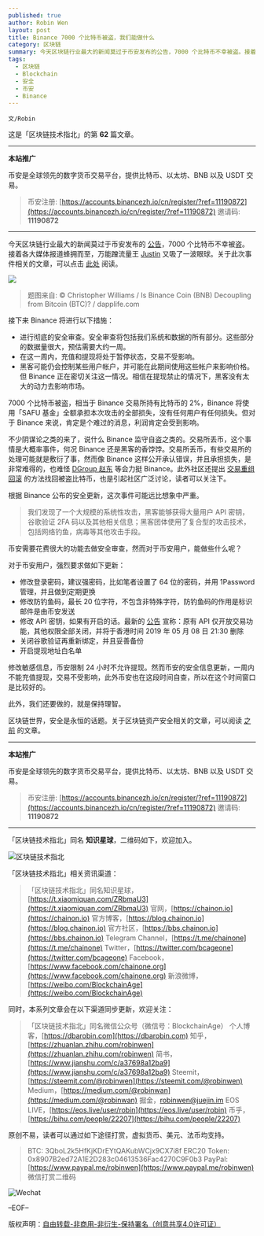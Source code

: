 ```yaml
---
published: true
author: Robin Wen
layout: post
title: Binance 7000 个比特币被盗，我们能做什么
category: 区块链
summary: 今天区块链行业最大的新闻莫过于币安发布的公告，7000 个比特币不幸被盗。接着各大媒体报道蜂拥而至，万能蹭流量王 Justin 又吸了一波眼球。关于此次事件相关的文章，可以点击此处阅读。修改敏感信息，币安限制 24 小时不允许提现。然而币安的安全信息更新，一周内不能充值提现，交易不受影响，此外币安也在这段时间自查，所以在这个时间窗口是比较好的。
tags:
  - 区块链
  - Blockchain
  - 安全
  - 币安
  - Binance
---
```


`文/Robin`

这是「区块链技术指北」的第 **62** 篇文章。

***

**本站推广**

币安是全球领先的数字货币交易平台，提供比特币、以太坊、BNB 以及 USDT 交易。

> 币安注册: [https://accounts.binancezh.io/cn/register/?ref=11190872](https://accounts.binancezh.io/cn/register/?ref=11190872)
> 邀请码: **11190872**

***

今天区块链行业最大的新闻莫过于币安发布的 [公告](https://binance.zendesk.com/hc/zh-cn/articles/360028031711)，7000 个比特币不幸被盗。接着各大媒体报道蜂拥而至，万能蹭流量王 [Justin](https://twitter.com/justinsuntron/status/1125932499761225728) 又吸了一波眼球。关于此次事件相关的文章，可以点击 [此处](https://bbs.chainon.io/d/3487-7000) 阅读。

![](https://cdn.dbarobin.com/fLUtbpv.png)

> 题图来自: © Christopher Williams / Is Binance Coin (BNB) Decoupling from Bitcoin (BTC)? / dapplife.com

接下来 Binance 将进行以下措施：

* 进行彻底的安全审查。安全审查将包括我们系统和数据的所有部分。这些部分的数据量很大，预估需要大约一周。
* 在这一周内，充值和提现将处于暂停状态，交易不受影响。
* 黑客可能仍会控制某些用户帐户，并可能在此期间使用这些帐户来影响价格。但 Binance 正在密切关注这一情况。相信在提现禁止的情况下，黑客没有太大的动力去影响市场。

7000 个比特币被盗，相当于 Binance 交易所持有比特币的 2%，Binance 将使用「SAFU 基金」全额承担本次攻击的全部损失，没有任何用户有任何损失。但对于 Binance 来说，肯定是个难过的消息，利润肯定会受到影响。

不少阴谋论之类的来了，说什么 Binance 监守自盗之类的。交易所丢币，这个事情是大概率事件，何况 Binance 还是黑客的香饽饽。交易所丢币，有些交易所的处理可能就是敷衍了事，然而像 Binance 这样公开承认错误，并且承担损失，是非常难得的，也难怪 [DGroup 赵东](https://weibo.com/1658066713/Htd0alt12) 等会力挺 Binance。此外社区还提出 [交易重组回滚](https://twitter.com/cz_binance/status/1126103615058264065) 的方法找回被盗比特币，也是引起社区广泛讨论，读者可以关注下。

根据 Binance 公布的安全更新，这次事件可能远比想象中严重。

> 我们发现了一个大规模的系统性攻击，黑客能够获得大量用户 API 密钥，谷歌验证 2FA 码以及其他相关信息；黑客团体使用了复合型的攻击技术，包括网络钓鱼，病毒等其他攻击手段。

币安需要花费很大的功能去做安全审查，然而对于币安用户，能做些什么呢？

对于币安用户，强烈要求做如下更新：

* 修改登录密码，建议强密码，比如笔者设置了 64 位的密码，并用 1Password 管理，并且做到定期更换
* 修改防钓鱼码，最长 20 位字符，不包含非特殊字符，防钓鱼码的作用是标识邮件是由币安发送
* 修改 API 密钥，如果有开启的话。最新的 [公告](https://binance.zendesk.com/hc/zh-cn/articles/360027851252) 宣称：原有 API 仅开放交易功能，其他权限全部关闭，并将于香港时间 2019 年 05 月 08 日 21:30 删除
* 关闭谷歌验证再重新绑定，并且妥善备份
* 开启提现地址白名单

修改敏感信息，币安限制 24 小时不允许提现。然而币安的安全信息更新，一周内不能充值提现，交易不受影响，此外币安也在这段时间自查，所以在这个时间窗口是比较好的。

此外，我们还要做的，就是保持理智。

区块链世界，安全是永恒的话题。关于区块链资产安全相关的文章，可以阅读 [之前](https://dbarobin.com/2017/12/18/blockchain-security-notice) 的文章。

***

**本站推广**

币安是全球领先的数字货币交易平台，提供比特币、以太坊、BNB 以及 USDT 交易。

> 币安注册: [https://accounts.binancezh.io/cn/register/?ref=11190872](https://accounts.binancezh.io/cn/register/?ref=11190872)
> 邀请码: **11190872**

***

「区块链技术指北」同名 **知识星球**，二维码如下，欢迎加入。

![区块链技术指北](https://cdn.dbarobin.com/3YzonTR.png)

「区块链技术指北」相关资讯渠道：

> 「区块链技术指北」同名知识星球，[https://t.xiaomiquan.com/ZRbmaU3](https://t.xiaomiquan.com/ZRbmaU3)
> 官网，[https://chainon.io](https://chainon.io)
> 官方博客，[https://blog.chainon.io](https://blog.chainon.io)
> 官方社区，[https://bbs.chainon.io](https://bbs.chainon.io)
> Telegram Channel，[https://t.me/chainone](https://t.me/chainone)
> Twitter，[https://twitter.com/bcageone](https://twitter.com/bcageone)
> Facebook，[https://www.facebook.com/chainone.org](https://www.facebook.com/chainone.org)
> 新浪微博，[https://weibo.com/BlockchainAge](https://weibo.com/BlockchainAge)

同时，本系列文章会在以下渠道同步更新，欢迎关注：

> 「区块链技术指北」同名微信公众号（微信号：BlockchainAge）
> 个人博客，[https://dbarobin.com](https://dbarobin.com)
> 知乎，[https://zhuanlan.zhihu.com/robinwen](https://zhuanlan.zhihu.com/robinwen)
> 简书，[https://www.jianshu.com/c/a37698a12ba9](https://www.jianshu.com/c/a37698a12ba9)
> Steemit，[https://steemit.com/@robinwen](https://steemit.com/@robinwen)
> Medium，[https://medium.com/@robinwan](https://medium.com/@robinwan)
> 掘金，[robinwen@juejin.im](https://juejin.im/user/5673ccae60b2260ee435f89a/posts)
> EOS LIVE，[https://eos.live/user/robin](https://eos.live/user/robin)
> 币乎，[https://bihu.com/people/22207](https://bihu.com/people/22207)

原创不易，读者可以通过如下途径打赏，虚拟货币、美元、法币均支持。

> BTC: 3QboL2k5HfKjKDrEYtQAKubWCjx9CX7i8f
> ERC20 Token: 0x8907B2ed72A1E2D283c04613536Fac4270C9F0b3
> PayPal: [https://www.paypal.me/robinwen](https://www.paypal.me/robinwen)
> 微信打赏二维码

![Wechat](https://cdn.dbarobin.com/SzoNl5b.jpg)

–EOF–

版权声明：[自由转载-非商用-非衍生-保持署名（创意共享4.0许可证）](http://creativecommons.org/licenses/by-nc-nd/4.0/deed.zh)
